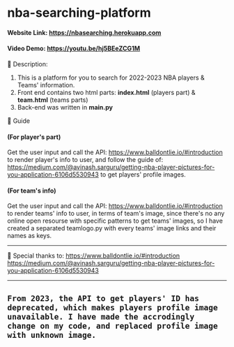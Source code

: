 # nba-searching-platform
#### Website Link: https://nbasearching.herokuapp.com<br />
#### Video Demo: https://youtu.be/hj5BEeZCG1M

:basketball: Description:
1. This is a platform for you to search for 2022-2023 NBA players & Teams' information.
2. Front end contains two html parts: **index.html** (players part) & **team.html** (teams parts)
3. Back-end was written in **main.py**

:basketball: Guide 
#### (For player's part)
Get the user input and call the API: https://www.balldontlie.io/#introduction to render player's info to user, and follow the guide of: https://medium.com/@avinash.sarguru/getting-nba-player-pictures-for-you-application-6106d5530943 to get players' profile images.

#### (For team's info)
Get the user input and call the API: https://www.balldontlie.io/#introduction to render teams' info to user, in terms of team's image, since there's no any online open resourse with specific patterns to get teams' images, so I have created a separated teamlogo.py with every teams' image links and their names as keys.


--------------------------------------------------------------------------------------------------------------------------------------------------------------------
:basketball: Special thanks to:
https://www.balldontlie.io/#introduction
https://medium.com/@avinash.sarguru/getting-nba-player-pictures-for-you-application-6106d5530943


--------------------------------------------------------------------------------------------------------------------------------------------------------------------
```From 2023, the API to get players' ID has deprecated, which makes players profile image unavailable. I have made the accrodingly change on my code, and replaced profile image with unknown image.```
--------------------------------------------------------------------------------------------------------------------------------------------------------------------
